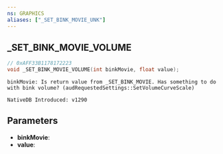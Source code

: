 ```yaml
---
ns: GRAPHICS
aliases: ["_SET_BINK_MOVIE_UNK"]
---
```

## _SET_BINK_MOVIE_VOLUME

```c
// 0xAFF33B1178172223
void _SET_BINK_MOVIE_VOLUME(int binkMovie, float value);
```

```
binkMovie: Is return value from _SET_BINK_MOVIE. Has something to do with bink volume? (audRequestedSettings::SetVolumeCurveScale)
```

```
NativeDB Introduced: v1290
```

## Parameters
* **binkMovie**:
* **value**:
